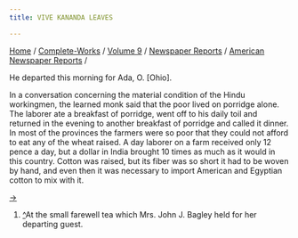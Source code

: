 ```yaml
---
title: VIVE KANANDA LEAVES

---
```



[Home](../../../../index.htm) /
[Complete-Works](../../../complete_works.htm) / [Volume
9](../../volume_9_contents.htm) / [Newspaper
Reports](../newspaper_reports_contents.htm) / [American Newspaper
Reports](american_newspaper_contents.htm) /

 He departed this morning for Ada, O.
\[Ohio\].

In a conversation concerning the material condition of the Hindu
workingmen, the learned monk said that the poor lived on porridge alone.
The laborer ate a breakfast of porridge, went off to his daily toil and
returned in the evening to another breakfast of porridge and called it
dinner. In most of the provinces the farmers were so poor that they
could not afford to eat any of the wheat raised. A day laborer on a farm
received only 12 pence a day, but a dollar in India brought 10 times as
much as it would in this country. Cotton was raised, but its fiber was
so short it had to be woven by hand, and even then it was necessary to
import American and Egyptian cotton to mix with it.

[→](18_detroit_evening_news_feb_25_1894.htm)



1.  [^](#fn1_1)At the small farewell tea which Mrs. John J. Bagley held
    for her departing guest.
